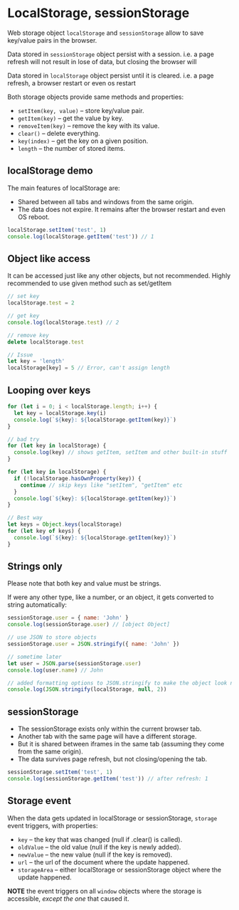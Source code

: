 # LocalStorage, sessionStorage

Web storage object `localStorage` and `sessionStorage` allow to save key/value pairs in the browser.

Data stored in `sessionStorage` object persist with a session. i.e. a page refresh will not result in lose of data, but closing the browser will

Data stored in `localStorage` object persist until it is cleared. i.e. a page refresh, a browser restart or even os restart

Both storage objects provide same methods and properties:

- `setItem(key, value)` – store key/value pair.
- `getItem(key)` – get the value by key.
- `removeItem(key)` – remove the key with its value.
- `clear()` – delete everything.
- `key(index)` – get the key on a given position.
- `length` – the number of stored items.

## localStorage demo

The main features of localStorage are:

- Shared between all tabs and windows from the same origin.
- The data does not expire. It remains after the browser restart and even OS reboot.

```js
localStorage.setItem('test', 1)
console.log(localStorage.getItem('test')) // 1
```

## Object like access

It can be accessed just like any other objects, but not recommended. Highly recommended to use given method such as set/getItem

```js
// set key
localStorage.test = 2

// get key
console.log(localStorage.test) // 2

// remove key
delete localStorage.test

// Issue
let key = 'length'
localStorage[key] = 5 // Error, can't assign length
```

## Looping over keys

```js
for (let i = 0; i < localStorage.length; i++) {
  let key = localStorage.key(i)
  console.log(`${key}: ${localStorage.getItem(key)}`)
}

// bad try
for (let key in localStorage) {
  console.log(key) // shows getItem, setItem and other built-in stuff
}

for (let key in localStorage) {
  if (!localStorage.hasOwnProperty(key)) {
    continue // skip keys like "setItem", "getItem" etc
  }
  console.log(`${key}: ${localStorage.getItem(key)}`)
}

// Best way
let keys = Object.keys(localStorage)
for (let key of keys) {
  console.log(`${key}: ${localStorage.getItem(key)}`)
}
```

## Strings only

Please note that both key and value must be strings.

If were any other type, like a number, or an object, it gets converted to string automatically:

```js
sessionStorage.user = { name: 'John' }
console.log(sessionStorage.user) // [object Object]

// use JSON to store objects
sessionStorage.user = JSON.stringify({ name: 'John' })

// sometime later
let user = JSON.parse(sessionStorage.user)
console.log(user.name) // John

// added formatting options to JSON.stringify to make the object look nicer
console.log(JSON.stringify(localStorage, null, 2))
```

## sessionStorage

- The sessionStorage exists only within the current browser tab.
- Another tab with the same page will have a different storage.
- But it is shared between iframes in the same tab (assuming they come from the same origin).
- The data survives page refresh, but not closing/opening the tab.

```js
sessionStorage.setItem('test', 1)
console.log(sessionStorage.getItem('test')) // after refresh: 1
```

## Storage event

When the data gets updated in localStorage or sessionStorage, `storage` event triggers, with properties:

- `key` – the key that was changed (null if .clear() is called).
- `oldValue` – the old value (null if the key is newly added).
- `newValue` – the new value (null if the key is removed).
- `url` – the url of the document where the update happened.
- `storageArea` – either localStorage or sessionStorage object where the update happened.

**NOTE** the event triggers on all `window` objects where the storage is accessible, _except the one_ that caused it.
